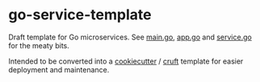 # go-service-template

Draft template for Go microservices. See [main.go](main.go), [app.go](app/app.go) and [service.go](service/service.go) for the meaty bits.

Intended to be converted into a [cookiecutter](https://www.cookiecutter.io/) / [cruft](https://cruft.github.io/cruft/) template for easier deployment and maintenance.
